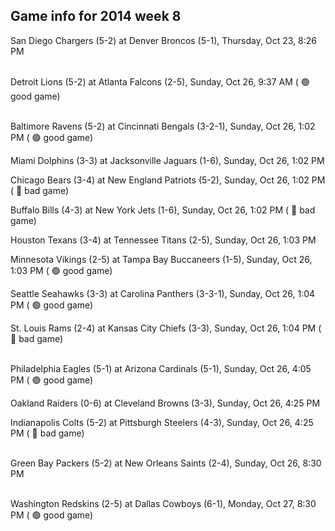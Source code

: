 ## Game info for 2014 week 8
San Diego Chargers (5-2) at Denver Broncos (5-1), Thursday, Oct 23, 8:26 PM

<br/>Detroit Lions (5-2) at Atlanta Falcons (2-5), Sunday, Oct 26, 9:37 AM (	:green_circle: good game)

<br/>Baltimore Ravens (5-2) at Cincinnati Bengals (3-2-1), Sunday, Oct 26, 1:02 PM (	:green_circle: good game)

Miami Dolphins (3-3) at Jacksonville Jaguars (1-6), Sunday, Oct 26, 1:02 PM

Chicago Bears (3-4) at New England Patriots (5-2), Sunday, Oct 26, 1:02 PM (	:red_circle: bad game)

Buffalo Bills (4-3) at New York Jets (1-6), Sunday, Oct 26, 1:02 PM (	:red_circle: bad game)

Houston Texans (3-4) at Tennessee Titans (2-5), Sunday, Oct 26, 1:03 PM

Minnesota Vikings (2-5) at Tampa Bay Buccaneers (1-5), Sunday, Oct 26, 1:03 PM (	:green_circle: good game)

Seattle Seahawks (3-3) at Carolina Panthers (3-3-1), Sunday, Oct 26, 1:04 PM (	:green_circle: good game)

St. Louis Rams (2-4) at Kansas City Chiefs (3-3), Sunday, Oct 26, 1:04 PM (	:red_circle: bad game)

<br/>Philadelphia Eagles (5-1) at Arizona Cardinals (5-1), Sunday, Oct 26, 4:05 PM (	:green_circle: good game)

Oakland Raiders (0-6) at Cleveland Browns (3-3), Sunday, Oct 26, 4:25 PM

Indianapolis Colts (5-2) at Pittsburgh Steelers (4-3), Sunday, Oct 26, 4:25 PM (	:red_circle: bad game)

<br/>Green Bay Packers (5-2) at New Orleans Saints (2-4), Sunday, Oct 26, 8:30 PM

<br/>Washington Redskins (2-5) at Dallas Cowboys (6-1), Monday, Oct 27, 8:30 PM (	:green_circle: good game)

